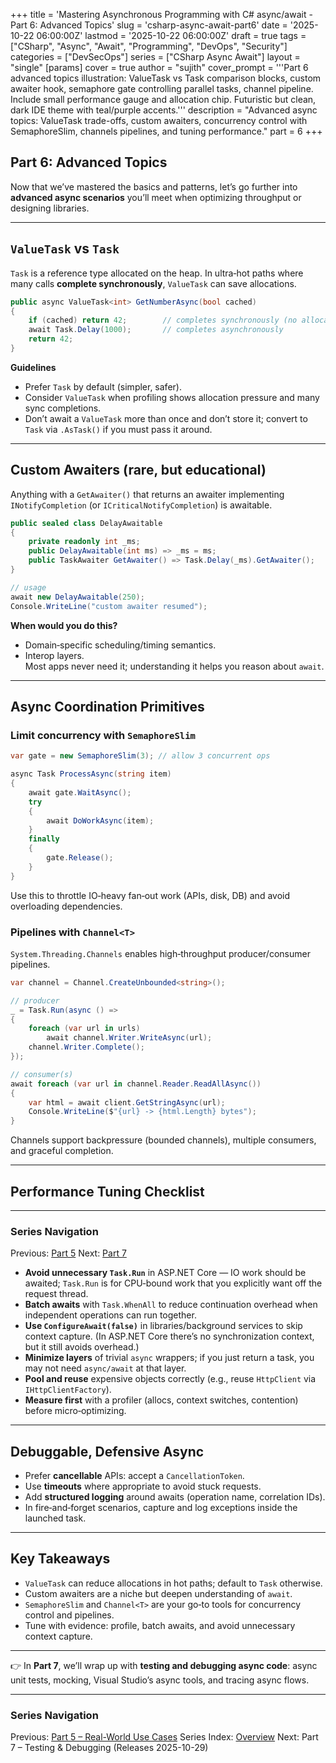 +++
title = 'Mastering Asynchronous Programming with C# async/await - Part 6: Advanced Topics'
slug = 'csharp-async-await-part6'
date = '2025-10-22 06:00:00Z'
lastmod = '2025-10-22 06:00:00Z'
draft = true
tags = ["CSharp", "Async", "Await", "Programming", "DevOps", "Security"]
categories = ["DevSecOps"]
series = ["CSharp Async Await"]
layout = "single"
[params]
    cover = true
    author = "sujith"
    cover_prompt = '''Part 6 advanced topics illustration: ValueTask vs Task comparison blocks, custom awaiter hook, semaphore gate controlling parallel tasks, channel pipeline.
Include small performance gauge and allocation chip. Futuristic but clean, dark IDE theme with teal/purple accents.'''
description = "Advanced async topics: ValueTask trade-offs, custom awaiters, concurrency control with SemaphoreSlim, channels pipelines, and tuning performance."
part = 6
+++

## Part 6: Advanced Topics

Now that we’ve mastered the basics and patterns, let’s go further into **advanced async scenarios** you’ll meet when optimizing throughput or designing libraries.

---

## `ValueTask` vs `Task`

`Task` is a reference type allocated on the heap. In ultra‑hot paths where many calls **complete synchronously**, `ValueTask` can save allocations.

```csharp
public async ValueTask<int> GetNumberAsync(bool cached)
{
    if (cached) return 42;        // completes synchronously (no allocation)
    await Task.Delay(1000);       // completes asynchronously
    return 42;
}
```

**Guidelines**  

- Prefer `Task` by default (simpler, safer).  
- Consider `ValueTask` when profiling shows allocation pressure and many sync completions.  
- Don’t await a `ValueTask` more than once and don’t store it; convert to `Task` via `.AsTask()` if you must pass it around.

---

## Custom Awaiters (rare, but educational)

Anything with a `GetAwaiter()` that returns an awaiter implementing `INotifyCompletion` (or `ICriticalNotifyCompletion`) is awaitable.

```csharp
public sealed class DelayAwaitable
{
    private readonly int _ms;
    public DelayAwaitable(int ms) => _ms = ms;
    public TaskAwaiter GetAwaiter() => Task.Delay(_ms).GetAwaiter();
}

// usage
await new DelayAwaitable(250);
Console.WriteLine("custom awaiter resumed");
```

**When would you do this?**  

- Domain‑specific scheduling/timing semantics.  
- Interop layers.  
Most apps never need it; understanding it helps you reason about `await`.

---

## Async Coordination Primitives

### Limit concurrency with `SemaphoreSlim`

```csharp
var gate = new SemaphoreSlim(3); // allow 3 concurrent ops

async Task ProcessAsync(string item)
{
    await gate.WaitAsync();
    try
    {
        await DoWorkAsync(item);
    }
    finally
    {
        gate.Release();
    }
}
```

Use this to throttle IO‑heavy fan‑out work (APIs, disk, DB) and avoid overloading dependencies.

### Pipelines with `Channel<T>`

`System.Threading.Channels` enables high‑throughput producer/consumer pipelines.

```csharp
var channel = Channel.CreateUnbounded<string>();

// producer
_ = Task.Run(async () =>
{
    foreach (var url in urls)
        await channel.Writer.WriteAsync(url);
    channel.Writer.Complete();
});

// consumer(s)
await foreach (var url in channel.Reader.ReadAllAsync())
{
    var html = await client.GetStringAsync(url);
    Console.WriteLine($"{url} -> {html.Length} bytes");
}
```

Channels support backpressure (bounded channels), multiple consumers, and graceful completion.

---

## Performance Tuning Checklist

---

### Series Navigation

Previous: [Part 5](/posts/2025-10-15-csharp-async-await-part5/)
Next: [Part 7](/posts/2025-10-29-csharp-async-await-part7/)

- **Avoid unnecessary `Task.Run`** in ASP.NET Core — IO work should be awaited; `Task.Run` is for CPU‑bound work that you explicitly want off the request thread.  
- **Batch awaits** with `Task.WhenAll` to reduce continuation overhead when independent operations can run together.  
- **Use `ConfigureAwait(false)`** in libraries/background services to skip context capture. (In ASP.NET Core there’s no synchronization context, but it still avoids overhead.)  
- **Minimize layers** of trivial `async` wrappers; if you just return a task, you may not need `async/await` at that layer.  
- **Pool and reuse** expensive objects correctly (e.g., reuse `HttpClient` via `IHttpClientFactory`).  
- **Measure first** with a profiler (allocs, context switches, contention) before micro‑optimizing.

---

## Debuggable, Defensive Async

- Prefer **cancellable** APIs: accept a `CancellationToken`.  
- Use **timeouts** where appropriate to avoid stuck requests.  
- Add **structured logging** around awaits (operation name, correlation IDs).  
- In fire‑and‑forget scenarios, capture and log exceptions inside the launched task.

---

## Key Takeaways

- `ValueTask` can reduce allocations in hot paths; default to `Task` otherwise.  
- Custom awaiters are a niche but deepen understanding of `await`.  
- `SemaphoreSlim` and `Channel<T>` are your go‑to tools for concurrency control and pipelines.  
- Tune with evidence: profile, batch awaits, and avoid unnecessary context capture.

---

👉 In **Part 7**, we’ll wrap up with **testing and debugging async code**: async unit tests, mocking, Visual Studio’s async tools, and tracing async flows.

---

### Series Navigation

Previous: [Part 5 – Real-World Use Cases](/posts/2025/10/csharp-async-await-part5/)
Series Index: [Overview](/posts/2025/09/csharp-async-await/)
Next: Part 7 – Testing & Debugging (Releases 2025-10-29)
